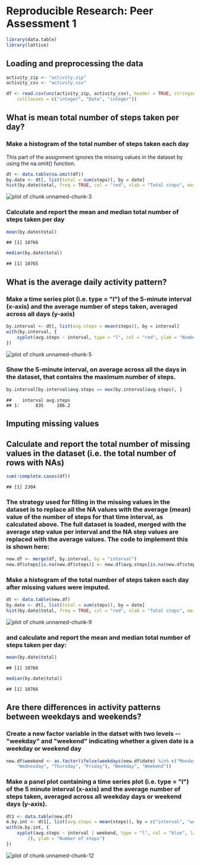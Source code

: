 # Reproducible Research: Peer Assessment 1

```r
library(data.table)
library(lattice)
```

## Loading and preprocessing the data


```r
activity_zip <- "activity.zip"
activity_csv <- "activity.csv"

df <- read.csv(unz(activity_zip, activity_csv), header = TRUE, stringsAsFactors = FALSE, 
    colClasses = c("integer", "Date", "integer"))
```


## What is mean total number of steps taken per day?
### Make a histogram of the total number of steps taken each day
This part of the assignment ignores the missing values in the dataset by using the na.omit() function.

```r
dt <- data.table(na.omit(df))
by.date <- dt[, list(total = sum(steps)), by = date]
hist(by.date$total, freq = TRUE, col = "red", xlab = "Total steps", main = "Total Steps per Day")
```

![plot of chunk unnamed-chunk-3](figure/unnamed-chunk-3.png) 

### Calculate and report the mean and median total number of steps taken per day

```r
mean(by.date$total)
```

```
## [1] 10766
```

```r
median(by.date$total)
```

```
## [1] 10765
```


## What is the average daily activity pattern?

### Make a time series plot (i.e. type = "l") of the 5-minute interval (x-axis) and the average number of steps taken, averaged across all days (y-axis)

```r
by.interval <- dt[, list(avg.steps = mean(steps)), by = interval]
with(by.interval, {
    xyplot(avg.steps ~ interval, type = "l", col = "red", ylab = "Number of Steps")
})
```

![plot of chunk unnamed-chunk-5](figure/unnamed-chunk-5.png) 

### Show the 5-minute interval, on average across all the days in the dataset, that contains the maximum number of steps.


```r
by.interval[by.interval$avg.steps == max(by.interval$avg.steps), ]
```

```
##    interval avg.steps
## 1:      835     206.2
```


## Imputing missing values

## Calculate and report the total number of missing values in the dataset (i.e. the total number of rows with NAs)


```r
sum(!complete.cases(df))
```

```
## [1] 2304
```

### The strategy used for filling in the missing values in the dataset is to replace all the NA values with the average (mean) value of the number of steps for that time interval, as calculated above. The full dataset is loaded, merged with the average step value per interval and the NA step values are replaced with the average values. The code to implement this is shown here:

```r
new.df <- merge(df, by.interval, by = "interval")
new.df$steps[is.na(new.df$steps)] <- new.df$avg.steps[is.na(new.df$steps)]
```

### Make a histogram of the total number of steps taken each day after missing values were imputed.

```r
dt <- data.table(new.df)
by.date <- dt[, list(total = sum(steps)), by = date]
hist(by.date$total, freq = TRUE, col = "red", xlab = "Total steps", main = "Total Steps per Day after imputing missing values")
```

![plot of chunk unnamed-chunk-9](figure/unnamed-chunk-9.png) 

### and calculate and report the mean and median total number of steps taken per day:

```r
mean(by.date$total)
```

```
## [1] 10766
```

```r
median(by.date$total)
```

```
## [1] 10766
```


## Are there differences in activity patterns between weekdays and weekends?

### Create a new factor variable in the datset with two levels -- "weekday" and "weekend" indicating whether a given date is a weekday or weekend day

```r
new.df$weekend <- as.factor(ifelse(weekdays(new.df$date) %in% c("Monday", "Tuesday", 
    "Wednesday", "Thursday", "Friday"), "Weekday", "Weekend"))
```

### Make a panel plot containing a time series plot (i.e. type = "l") of the 5 minute interval (x-axis) and the average number of steps taken, averaged across all weekday days or weekend days (y-axis).

```r
dt1 <- data.table(new.df)
m.by.int <- dt1[, list(avg.steps = mean(steps)), by = c("interval", "weekend")]
with(m.by.int, {
    xyplot(avg.steps ~ interval | weekend, type = "l", col = "blue", layout = c(1, 
        2), ylab = "Number of steps")
})
```

![plot of chunk unnamed-chunk-12](figure/unnamed-chunk-12.png) 

